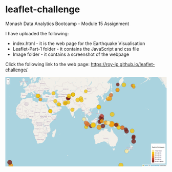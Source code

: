 # leaflet-challenge
Monash Data Analytics Bootcamp - Module 15 Assignment 

I have uploaded the following:
  - index.html - it is the web page for the Earthquake Visualisation
  - Leaflet-Part-1 folder - it contains the JavaScript and css file
  - Image folder - it contains a screenshot of the webpage 

Click the following link to the web page: https://roy-ip.github.io/leaflet-challenge/


![alt text](https://github.com/Roy-Ip/leaflet-challenge/blob/main/Image/Screenshot.png)
